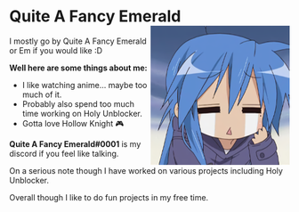 # Quite A Fancy Emerald <img src="https://github.com/QuiteAFancyEmerald/QuiteAFancyEmerald/blob/ade488192e86c3b04244e13a6493d0d27e0c28e9/wat.png?raw=true" width="250" align="right"><img>

I mostly go by Quite A Fancy Emerald or Em if you would like :D

**Well here are some things about me:**

- I like watching anime... maybe too much of it.
- Probably also spend too much time working on Holy Unblocker.
- Gotta love Hollow Knight 🎮

**Quite A Fancy Emerald#0001** is my discord if you feel like talking.

On a serious note though I have worked on various projects including Holy Unblocker.

Overall though I like to do fun projects in my free time. 
